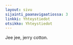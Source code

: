 ```yaml
---
layout: sivu
sijainti_paanavigaatiossa: 3
linkki: Yhteystiedot
otsikko: Yhteystiedot
---
```


Jee jee, jerry cotton.
